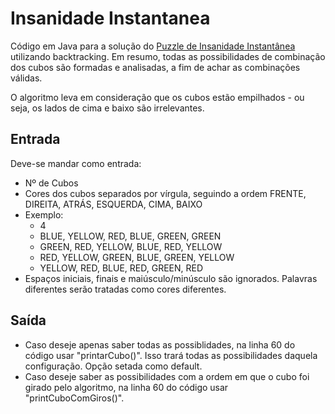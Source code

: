 # Insanidade Instantanea

Código em Java para a solução do [Puzzle de Insanidade Instantânea](https://en.wikipedia.org/wiki/Instant_Insanity) utilizando backtracking. Em resumo, todas as possibilidades de combinação dos cubos são formadas e analisadas, a fim de achar as combinações válidas.

O algoritmo leva em consideração que os cubos estão empilhados - ou seja, os lados de cima e baixo são irrelevantes.

## Entrada
Deve-se mandar como entrada:
* Nº de Cubos
* Cores dos cubos separados por vírgula, seguindo a ordem FRENTE, DIREITA, ATRÁS, ESQUERDA, CIMA, BAIXO
* Exemplo:
    * 4
    * BLUE, YELLOW, RED, BLUE, GREEN, GREEN
    * GREEN, RED, YELLOW, BLUE, RED, YELLOW
    * RED, YELLOW, GREEN, BLUE, GREEN, YELLOW
    * YELLOW, RED, BLUE, RED, GREEN, RED
* Espaços iniciais, finais e maiúsculo/minúsculo são ignorados. Palavras diferentes serão tratadas como cores diferentes.

## Saída
* Caso deseje apenas saber todas as possiblidades, na linha 60 do código usar "printarCubo()". Isso trará todas as possibilidades daquela configuração. Opção setada como default.
* Caso deseje saber as possibilidades com a ordem em que o cubo foi girado pelo algoritmo, na linha 60 do código usar "printCuboComGiros()".